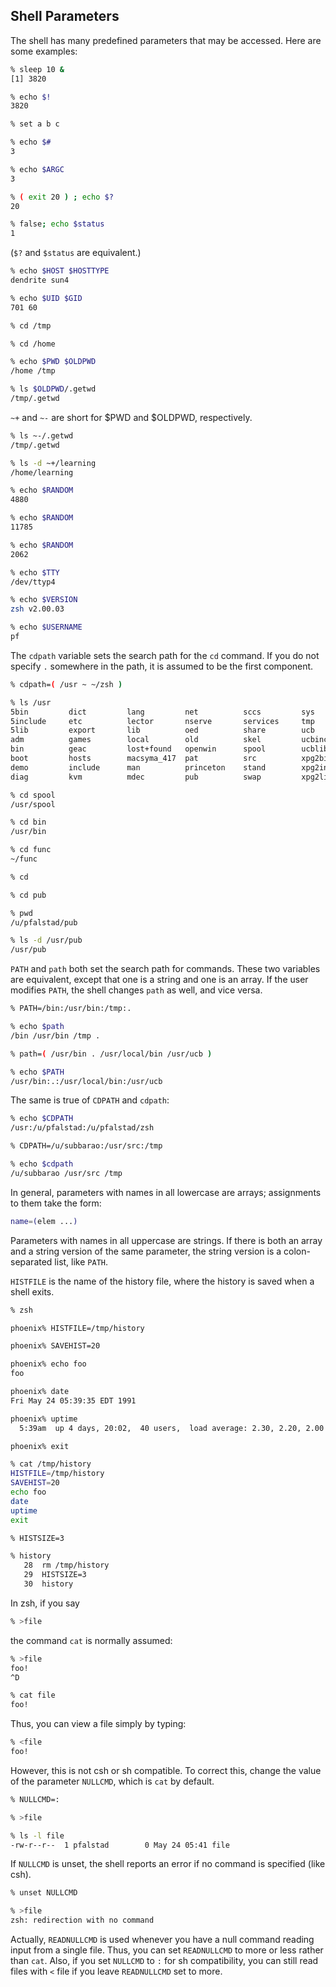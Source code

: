 ## Shell Parameters

The shell has many predefined parameters that may be accessed. Here are some examples:

```bash
% sleep 10 &
[1] 3820

% echo $!
3820

% set a b c

% echo $#
3

% echo $ARGC
3

% ( exit 20 ) ; echo $?
20

% false; echo $status
1
```

(`$?` and `$status` are equivalent.)

```bash
% echo $HOST $HOSTTYPE
dendrite sun4

% echo $UID $GID
701 60

% cd /tmp

% cd /home

% echo $PWD $OLDPWD
/home /tmp

% ls $OLDPWD/.getwd
/tmp/.getwd
```

`~+` and `~-` are short for $PWD and $OLDPWD, respectively.

```bash
% ls ~-/.getwd
/tmp/.getwd

% ls -d ~+/learning
/home/learning

% echo $RANDOM
4880

% echo $RANDOM
11785

% echo $RANDOM
2062

% echo $TTY
/dev/ttyp4

% echo $VERSION
zsh v2.00.03

% echo $USERNAME
pf
```

The `cdpath` variable sets the search path for the `cd` command. If you do not specify `.` somewhere in the path, it is assumed to be the first component.

```bash
% cdpath=( /usr ~ ~/zsh )

% ls /usr
5bin         dict         lang         net          sccs         sys
5include     etc          lector       nserve       services     tmp
5lib         export       lib          oed          share        ucb
adm          games        local        old          skel         ucbinclude
bin          geac         lost+found   openwin      spool        ucblib
boot         hosts        macsyma_417  pat          src          xpg2bin
demo         include      man          princeton    stand        xpg2include
diag         kvm          mdec         pub          swap         xpg2lib

% cd spool
/usr/spool

% cd bin
/usr/bin

% cd func
~/func

% cd

% cd pub

% pwd
/u/pfalstad/pub

% ls -d /usr/pub
/usr/pub
```

`PATH` and `path` both set the search path for commands. These two variables are equivalent, except that one is a string and one is an array. If the user modifies `PATH`, the shell changes `path` as well, and vice versa.

```bash
% PATH=/bin:/usr/bin:/tmp:.

% echo $path
/bin /usr/bin /tmp .

% path=( /usr/bin . /usr/local/bin /usr/ucb )

% echo $PATH
/usr/bin:.:/usr/local/bin:/usr/ucb
```

The same is true of `CDPATH` and `cdpath`:

```bash
% echo $CDPATH
/usr:/u/pfalstad:/u/pfalstad/zsh

% CDPATH=/u/subbarao:/usr/src:/tmp

% echo $cdpath
/u/subbarao /usr/src /tmp
```

In general, parameters with names in all lowercase are arrays; assignments to them take the form:

```bash
name=(elem ...)
```

Parameters with names in all uppercase are strings. If there is both an array and a string version of the same parameter, the string version is a colon-separated list, like `PATH`.

`HISTFILE` is the name of the history file, where the history is saved when a shell exits.

```bash
% zsh

phoenix% HISTFILE=/tmp/history

phoenix% SAVEHIST=20

phoenix% echo foo
foo

phoenix% date
Fri May 24 05:39:35 EDT 1991

phoenix% uptime
  5:39am  up 4 days, 20:02,  40 users,  load average: 2.30, 2.20, 2.00

phoenix% exit

% cat /tmp/history
HISTFILE=/tmp/history
SAVEHIST=20
echo foo
date
uptime
exit

% HISTSIZE=3

% history
   28  rm /tmp/history
   29  HISTSIZE=3
   30  history
```

In zsh, if you say

```bash
% >file
```

the command `cat` is normally assumed:

```bash
% >file
foo!
^D

% cat file
foo!
```

Thus, you can view a file simply by typing:

```bash
% <file
foo!
```

However, this is not csh or sh compatible. To correct this, change the value of the parameter `NULLCMD`, which is `cat` by default.

```bash
% NULLCMD=:

% >file

% ls -l file
-rw-r--r--  1 pfalstad        0 May 24 05:41 file
```

If `NULLCMD` is unset, the shell reports an error if no command is specified (like csh).

```bash
% unset NULLCMD

% >file
zsh: redirection with no command
```

Actually, `READNULLCMD` is used whenever you have a null command reading input from a single file. Thus, you can set `READNULLCMD` to more or less rather than `cat`. Also, if you set `NULLCMD` to `:` for sh compatibility, you can still read files with `<` file if you leave `READNULLCMD` set to more.
